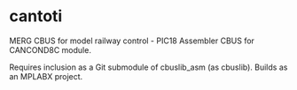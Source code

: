 # cantoti
MERG CBUS for model railway control - PIC18 Assembler CBUS for CANCOND8C module.

Requires inclusion as a Git submodule of cbuslib_asm (as cbuslib).
Builds as an MPLABX project.
